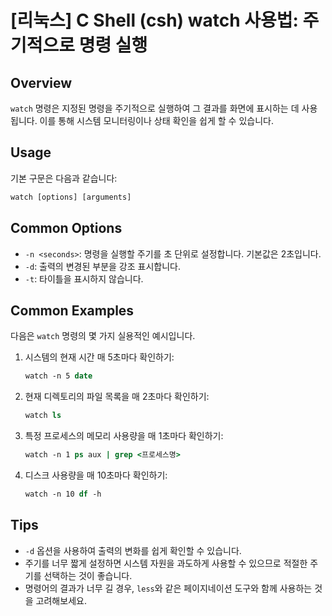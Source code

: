 # [리눅스] C Shell (csh) watch 사용법: 주기적으로 명령 실행

## Overview
`watch` 명령은 지정된 명령을 주기적으로 실행하여 그 결과를 화면에 표시하는 데 사용됩니다. 이를 통해 시스템 모니터링이나 상태 확인을 쉽게 할 수 있습니다.

## Usage
기본 구문은 다음과 같습니다:

```csh
watch [options] [arguments]
```

## Common Options
- `-n <seconds>`: 명령을 실행할 주기를 초 단위로 설정합니다. 기본값은 2초입니다.
- `-d`: 출력의 변경된 부분을 강조 표시합니다.
- `-t`: 타이틀을 표시하지 않습니다.

## Common Examples
다음은 `watch` 명령의 몇 가지 실용적인 예시입니다.

1. 시스템의 현재 시간 매 5초마다 확인하기:
    ```csh
    watch -n 5 date
    ```

2. 현재 디렉토리의 파일 목록을 매 2초마다 확인하기:
    ```csh
    watch ls
    ```

3. 특정 프로세스의 메모리 사용량을 매 1초마다 확인하기:
    ```csh
    watch -n 1 ps aux | grep <프로세스명>
    ```

4. 디스크 사용량을 매 10초마다 확인하기:
    ```csh
    watch -n 10 df -h
    ```

## Tips
- `-d` 옵션을 사용하여 출력의 변화를 쉽게 확인할 수 있습니다.
- 주기를 너무 짧게 설정하면 시스템 자원을 과도하게 사용할 수 있으므로 적절한 주기를 선택하는 것이 좋습니다.
- 명령어의 결과가 너무 길 경우, `less`와 같은 페이지네이션 도구와 함께 사용하는 것을 고려해보세요.